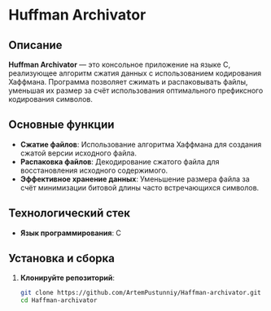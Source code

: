 # Huffman Archivator

## Описание
**Huffman Archivator** — это консольное приложение на языке C, реализующее алгоритм сжатия данных с использованием кодирования Хаффмана. Программа позволяет сжимать и распаковывать файлы, уменьшая их размер за счёт использования оптимального префиксного кодирования символов.

## Основные функции
- **Сжатие файлов**: Использование алгоритма Хаффмана для создания сжатой версии исходного файла.
- **Распаковка файлов**: Декодирование сжатого файла для восстановления исходного содержимого.
- **Эффективное хранение данных**: Уменьшение размера файла за счёт минимизации битовой длины часто встречающихся символов.

## Технологический стек
- **Язык программирования**: C

## Установка и сборка

1. **Клонируйте репозиторий**:
   ```bash
   git clone https://github.com/ArtemPustunniy/Haffman-archivator.git
   cd Haffman-archivator
